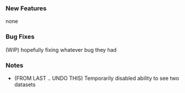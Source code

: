 ### New Features

none

### Bug Fixes

(WIP) hopefully fixing whatever bug they had

### Notes

- (FROM LAST .. UNDO THIS) Temporarily disabled ability to see two datasets